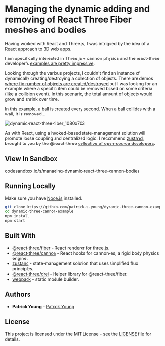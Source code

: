 # Managing the dynamic adding and removing of React Three Fiber meshes and bodies

Having worked with React and Three.js, I was intrigued by the idea of a React approach to 3D web apps. 

I am specifically interested in Three.js + cannon physics and the react-three developer's [examples are pretty impressive](https://cannon.pmnd.rs/).

Looking through the various projects, I couldn't find an instance of dynamically creating/destroying a collection of objects. 
There are demos [where fix number of objects are created/destroyed](https://cannon.pmnd.rs/#/demo/CubeHeap) but I was looking for an example 
where a specific item could be removed based on some criteria (like a collision event). In this scenario, the total amount of objects would grow and shrink over time.

In this example, a ball is created every second. When a ball collides with a wall, it is removed...

![dynamic-react-three-fiber_1080x703](https://user-images.githubusercontent.com/42591798/181865083-630fad5f-cbb0-49f3-becb-883b7b45718f.gif)

As with React, using a hooked-based state-management solution will promote loose coupling and centralized logic. I recommend [zustand](https://www.npmjs.com/package/zustand), brought to you by the
@react-three [collective of open-source developers](https://pmnd.rs/).


## View In Sandbox
[codesandbox.io/s/managing-dynamic-react-three-cannon-bodies](https://codesandbox.io/s/managing-dynamic-react-three-cannon-bodies-ic9zl8)

## Running Locally

Make sure you have [Node.js](http://nodejs.org/) installed.

```sh
git clone https://github.com/patrick-s-young/dynamic-three-cannon-example.git # or clone your own fork
cd dynamic-three-cannon-example
npm install
npm start
```


## Built With
* [@react-three/fiber](https://www.npmjs.com/package/@react-three/fiber) - React renderer for three.js.
* [@react-three/cannon](https://www.npmjs.com/package/@react-three/cannon) - React hooks for cannon-es, a rigid body physics engine.
* [zustand](https://www.npmjs.com/package/zustand) - state-management solution that uses simplified flux principles.
* [@react-three/drei](https://www.npmjs.com/package/@react-three/drei) - Helper library for @react-three/fiber.
* [webpack](https://webpack.js.org/) - static module builder.

## Authors

* **Patrick Young** - [Patrick Young](https://github.com/patrick-s-young)

## License

This project is licensed under the MIT License - see the [LICENSE](LICENSE) file for details.
